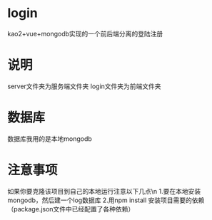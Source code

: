 # login
kao2+vue+mongodb实现的一个前后端分离的登陆注册
# 说明
server文件夹为服务端文件夹
login文件夹为前端文件夹
# 数据库
数据库我用的是本地mongodb
# 注意事项
如果你要克隆该项目到自己的本地运行注意以下几点\n
1.要在本地安装mongodb，然后建一个log数据库
2.用npm install 安装项目需要的依赖（package.json文件中已经配置了各种依赖）
